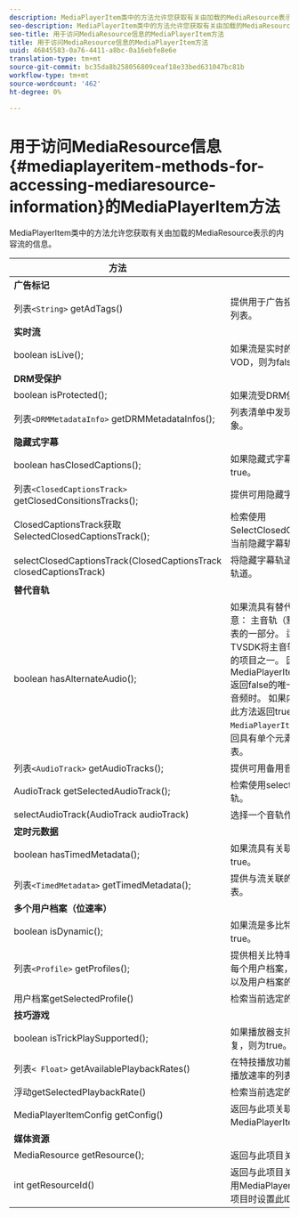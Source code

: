 ```yaml
---
description: MediaPlayerItem类中的方法允许您获取有关由加载的MediaResource表示的内容流的信息。
seo-description: MediaPlayerItem类中的方法允许您获取有关由加载的MediaResource表示的内容流的信息。
seo-title: 用于访问MediaResource信息的MediaPlayerItem方法
title: 用于访问MediaResource信息的MediaPlayerItem方法
uuid: 46845583-0a76-4411-a8bc-0a16ebfe8e6e
translation-type: tm+mt
source-git-commit: bc35da8b258056809ceaf18e33bed631047bc81b
workflow-type: tm+mt
source-wordcount: '462'
ht-degree: 0%

---
```



# 用于访问MediaResource信息{#mediaplayeritem-methods-for-accessing-mediaresource-information}的MediaPlayerItem方法

MediaPlayerItem类中的方法允许您获取有关由加载的MediaResource表示的内容流的信息。

| 方法 | 说明 |
|--- |--- |
| **广告标记** |  |
| 列表`<String>` getAdTags() | 提供用于广告投放流程的广告标签的列表。 |
| **实时流** |  |
| boolean isLive(); | 如果流是实时的，则为true;如果为VOD，则为false。 |
| **DRM受保护** |  |
| boolean isProtected(); | 如果流受DRM保护，则为true。 |
| 列表`<DRMMetadataInfo>` getDRMMetadataInfos(); | 列表清单中发现的所有DRM元数据对象。 |
| **隐藏式字幕** |  |
| boolean hasClosedCaptions(); | 如果隐藏式字幕轨道可用，则为true。 |
| 列表`<ClosedCaptionsTrack>` getClosedConsitionsTracks(); | 提供可用隐藏字幕轨道的列表。 |
| ClosedCaptionsTrack获取SelectedClosedCaptionsTrack(); | 检索使用SelectClosedCaptionsTrack选择的当前隐藏字幕轨道。 |
| selectClosedCaptionsTrack(ClosedCaptionsTrack closedCaptionsTrack) | 将隐藏字幕轨道设置为当前隐藏字幕轨道。 |
| **替代音轨** |  |
| boolean hasAlternateAudio(); | 如果流具有替代音轨，则为true。 注意： 主音轨（默认）也是替代音轨列表的一部分。  适用于Android的TVSDK将主音轨视为备选音轨列表中的项目之一。 因此，MediaPlayerItem.hasAlternateAudio返回false的唯一情况是当流完全没有音频时。 如果内容只有一个音轨，则此方法返回true，而`MediaPlayerItem.getAudioTracks`返回具有单个元素（默认音轨）的列表。 |
| 列表`<AudioTrack>` getAudioTracks(); | 提供可用备用音轨的列表。 |
| AudioTrack getSelectedAudioTrack(); | 检索使用selectAudioTrack选择的音轨。 |
| selectAudioTrack(AudioTrack audioTrack) | 选择一个音轨作为当前音轨。 |
| **定时元数据** |  |
| boolean hasTimedMetadata(); | 如果流具有关联的定时元数据，则为true。 |
| 列表`<TimedMetadata>` getTimedMetadata(); | 提供与流关联的定时元数据对象的列表。 |
| **多个用户档案（位速率）** |
| boolean isDynamic(); | 如果流是多比特率(MBR)流，则为true。 |
| 列表`<Profile>` getProfiles(); | 提供相关比特率列表用户档案。 对于每个用户档案，您可以检索其比特率以及用户档案的高度和宽度。 |
| 用户档案getSelectedProfile() | 检索当前选定的用户档案。 |
| **技巧游戏** |  |
| boolean isTrickPlaySupported(); | 如果播放器支持快速前进、后退和恢复，则为true。 |
| 列表`< Float>` getAvailablePlaybackRates() | 在特技播放功能的上下文中提供可用播放速率的列表。 |
| 浮动getSelectedPlaybackRate() | 检索当前选定的播放速率。 |
| MediaPlayerItemConfig getConfig() | 返回与此项关联的MediaPlayerItemConfig实例。 |
| **媒体资源** |  |
| MediaResource getResource(); | 返回与此项目关联的媒体资源。 |
| int getResourceId() | 返回与此项目关联的媒体标识符。 使用MediaPlayerItemLoader.load加载项目时设置此ID。 |